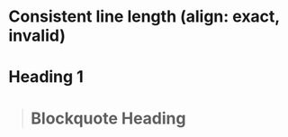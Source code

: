 # Consistent line length (align: exact, invalid)

Heading 1
==================

> Blockquote Heading
> ==================
